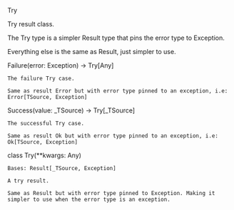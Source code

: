 Try

Try result class.

The Try type is a simpler Result type that pins the error type to Exception.

Everything else is the same as Result, just simpler to use.

Failure(error: Exception) → Try[Any]

    The failure Try case.

    Same as result Error but with error type pinned to an exception, i.e: Error[TSource, Exception]

Success(value: _TSource) → Try[_TSource]

    The successful Try case.

    Same as result Ok but with error type pinned to an exception, i.e: Ok[TSource, Exception]

class Try(**kwargs: Any)

    Bases: Result[_TSource, Exception]

    A try result.

    Same as Result but with error type pinned to Exception. Making it simpler to use when the error type is an exception.
